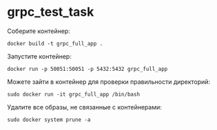 # grpc_test_task

Соберите контейнер:
```commandline
docker build -t grpc_full_app .
```
Запустите контейнер:
```commandline
docker run -p 50051:50051 -p 5432:5432 grpc_full_app
```
Можете зайти в контейнер для проверки правильности директорий:
```commandline
sudo docker run -it grpc_full_app /bin/bash
```

Удалите все образы, не связанные с контейнерами:
```commandline
sudo docker system prune -a
```